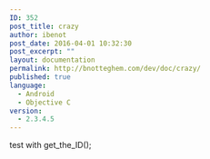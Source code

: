 ```yaml
---
ID: 352
post_title: crazy
author: ibenot
post_date: 2016-04-01 10:32:30
post_excerpt: ""
layout: documentation
permalink: http://bnotteghem.com/dev/doc/crazy/
published: true
language:
  - Android
  - Objective C
version:
  - 2.3.4.5
---
```

test with get_the_ID();
